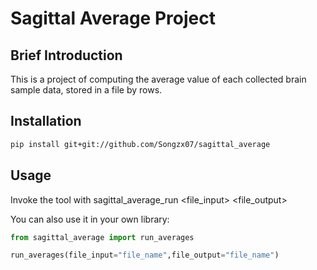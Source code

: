 # Sagittal Average Project

## Brief Introduction

This is a project of computing the average value of each collected brain sample data, stored in a file by rows.

## Installation

```bash
pip install git+git://github.com/Songzx07/sagittal_average
```

## Usage

Invoke the tool with sagittal_average_run <file_input> <file_output>

You can also use it in your own library:

```python
from sagittal_average import run_averages

run_averages(file_input="file_name",file_output="file_name")
```
